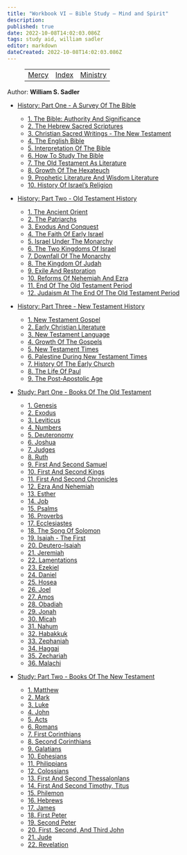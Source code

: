 ```yaml
---
title: "Workbook VI — Bible Study — Mind and Spirit"
description: 
published: true
date: 2022-10-08T14:02:03.086Z
tags: study aid, william sadler
editor: markdown
dateCreated: 2022-10-08T14:02:03.086Z
---
```


<figure class="table chapter-navigator">
	<table>
		<tbody>
		<tr>
			<td><a href="/en/article/William_S_Sadler/Workbook_6_Bible_Study/Mercy">Mercy</a></td>
			<td><a href="/en/article/William_S_Sadler/Workbook_6_Bible_Study/Index">Index</a></td>
			<td><a href="/en/article/William_S_Sadler/Workbook_6_Bible_Study/Ministry">Ministry</a></td>
		</tr>
		</tbody>
	</table>
</figure>

Author: **William S. Sadler**


- [History: Part One - A Survey Of The Bible](https://www.urantia.org/bible-study/history-part-one-survey-bible)
    - [1. The Bible: Authority And Significance](https://www.urantia.org/bible-study/1-bible-authority-and-significance)
    - [2. The Hebrew Sacred Scriptures](https://www.urantia.org/bible-study/2-hebrew-sacred-scriptures)
    - [3. Christian Sacred Writings - The New Testament](https://www.urantia.org/bible-study/3-christian-sacred-writings-new-testament)
    - [4. The English Bible](https://www.urantia.org/bible-study/4-english-bible)
    - [5. Interpretation Of The Bible](https://www.urantia.org/bible-study/5-interpretation-bible)
    - [6. How To Study The Bible](https://www.urantia.org/bible-study/6-how-study-bible)
    - [7. The Old Testament As Literature](https://www.urantia.org/bible-study/7-old-testament-literature)
    - [8. Growth Of The Hexateuch](https://www.urantia.org/bible-study/8-growth-hexateuch)
    - [9. Prophetic Literature And Wisdom Literature](https://www.urantia.org/bible-study/9-prophetic-literature-and-wisdom-literature)
    - [10. History Of Israel’s Religion](https://www.urantia.org/bible-study/10-history-israels-religion)


- [History: Part Two - Old Testament History](https://www.urantia.org/bible-study/history-part-two-old-testament-history)
    - [1. The Ancient Orient](https://www.urantia.org/bible-study/1-ancient-orient)
    - [2. The Patriarchs](https://www.urantia.org/bible-study/2-patriarchs)
    - [3. Exodus And Conquest](https://www.urantia.org/bible-study/3-exodus-and-conquest)
    - [4. The Faith Of Early Israel](https://www.urantia.org/bible-study/4-faith-early-israel)
    - [5. Israel Under The Monarchy](https://www.urantia.org/bible-study/5-israel-under-monarchy)
    - [6. The Two Kingdoms Of Israel](https://www.urantia.org/bible-study/6-two-kingdoms-israel)
    - [7. Downfall Of The Monarchy](https://www.urantia.org/bible-study/7-downfall-monarchy)
    - [8. The Kingdom Of Judah](https://www.urantia.org/bible-study/8-kingdom-judah)
    - [9. Exile And Restoration](https://www.urantia.org/bible-study/9-exile-and-restoration)
    - [10. Reforms Of Nehemiah And Ezra](https://www.urantia.org/bible-study/10-reforms-nehemiah-and-ezra)
    - [11. End Of The Old Testament Period](https://www.urantia.org/bible-study/11-end-old-testament-period)
    - [12. Judaism At The End Of The Old Testament Period](https://www.urantia.org/bible-study/12-judaism-end-old-testament-period)


- [History: Part Three - New Testament History](https://www.urantia.org/bible-study/history-part-three-new-testament-history)
    - [1. New Testament Gospel](https://www.urantia.org/bible-study/1-new-testament-gospel)
    - [2. Early Christian Literature](https://www.urantia.org/bible-study/2-early-christian-literature)
    - [3. New Testament Language](https://www.urantia.org/bible-study/3-new-testament-language)
    - [4. Growth Of The Gospels](https://www.urantia.org/bible-study/4-growth-gospels)
    - [5. New Testament Times](https://www.urantia.org/bible-study/5-new-testament-times)
    - [6. Palestine During New Testament Times](https://www.urantia.org/bible-study/6-palestine-during-new-testament-times)
    - [7. History Of The Early Church](https://www.urantia.org/bible-study/7-history-early-church)
    - [8. The Life Of Paul](https://www.urantia.org/bible-study/8-life-paul)
    - [9. The Post-Apostolic Age](https://www.urantia.org/bible-study/9-post-apostolic-age)


- [Study: Part One - Books Of The Old Testament](https://www.urantia.org/bible-study/study-part-one-books-old-testament)
    - [1. Genesis](https://www.urantia.org/bible-study/1-genesis)
    - [2. Exodus](https://www.urantia.org/bible-study/2-exodus)
    - [3. Leviticus](https://www.urantia.org/bible-study/3-leviticus)
    - [4. Numbers](https://www.urantia.org/bible-study/4-numbers)
    - [5. Deuteronomy](https://www.urantia.org/bible-study/5-deuteronomy)
    - [6. Joshua](https://www.urantia.org/bible-study/6-joshua)
    - [7. Judges](https://www.urantia.org/bible-study/7-judges)
    - [8. Ruth](https://www.urantia.org/bible-study/8-ruth)
    - [9. First And Second Samuel](https://www.urantia.org/bible-study/9-first-and-second-samuel)
    - [10. First And Second Kings](https://www.urantia.org/bible-study/10-first-and-second-kings)
    - [11. First And Second Chronicles](https://www.urantia.org/bible-study/11-first-and-second-chronicles)
    - [12. Ezra And Nehemiah](https://www.urantia.org/bible-study/12-ezra-and-nehemiah)
    - [13. Esther](https://www.urantia.org/bible-study/13-esther)
    - [14. Job](https://www.urantia.org/bible-study/14-job)
    - [15. Psalms](https://www.urantia.org/bible-study/15-psalms)
    - [16. Proverbs](https://www.urantia.org/bible-study/16-proverbs)
    - [17. Ecclesiastes](https://www.urantia.org/bible-study/17-ecclesiastes)
    - [18. The Song Of Solomon](https://www.urantia.org/bible-study/18-song-solomon)
    - [19. Isaiah - The First](https://www.urantia.org/bible-study/19-isaiah-first)
    - [20. Deutero-Isaiah](https://www.urantia.org/bible-study/20-deutero-isaiah)
    - [21. Jeremiah](https://www.urantia.org/bible-study/21-jeremiah)
    - [22. Lamentations](https://www.urantia.org/bible-study/22-lamentations)
    - [23. Ezekiel](https://www.urantia.org/bible-study/23-ezekiel)
    - [24. Daniel](https://www.urantia.org/bible-study/24-daniel)
    - [25. Hosea](https://www.urantia.org/bible-study/25-hosea)
    - [26. Joel](https://www.urantia.org/bible-study/26-joel)
    - [27. Amos](https://www.urantia.org/bible-study/27-amos)
    - [28. Obadiah](https://www.urantia.org/bible-study/28-obadiah)
    - [29. Jonah](https://www.urantia.org/bible-study/29-jonah)
    - [30. Micah](https://www.urantia.org/bible-study/30-micah)
    - [31. Nahum](https://www.urantia.org/bible-study/31-nahum)
    - [32. Habakkuk](https://www.urantia.org/bible-study/32-habakkuk)
    - [33. Zephaniah](https://www.urantia.org/bible-study/33-zephaniah)
    - [34. Haggai](https://www.urantia.org/bible-study/34-haggai)
    - [35. Zechariah](https://www.urantia.org/bible-study/35-zechariah)
    - [36. Malachi](https://www.urantia.org/bible-study/36-malachi)


- [Study: Part Two - Books Of The New Testament](https://www.urantia.org/bible-study/study-part-two-books-new-testament)
    - [1. Matthew](https://www.urantia.org/bible-study/1-matthew)
    - [2. Mark](https://www.urantia.org/bible-study/2-mark)
    - [3. Luke](https://www.urantia.org/bible-study/3-luke)
    - [4. John](https://www.urantia.org/bible-study/4-john)
    - [5. Acts](https://www.urantia.org/bible-study/5-acts)
    - [6. Romans](https://www.urantia.org/bible-study/6-romans)
    - [7. First Corinthians](https://www.urantia.org/bible-study/7-first-corinthians)
    - [8. Second Corinthians](https://www.urantia.org/bible-study/8-second-corinthians)
    - [9. Galatians](https://www.urantia.org/bible-study/9-galatians)
    - [10. Ephesians](https://www.urantia.org/bible-study/10-ephesians)
    - [11. Philippians](https://www.urantia.org/bible-study/11-philippians)
    - [12. Colossians](https://www.urantia.org/bible-study/12-colossians)
    - [13. First And Second Thessalonlans](https://www.urantia.org/bible-study/13-first-and-second-thessalonlans)
    - [14. First And Second Timothy, Titus](https://www.urantia.org/bible-study/14-first-and-second-timothy-titus)
    - [15. Philemon](https://www.urantia.org/bible-study/15-philemon)
    - [16. Hebrews](https://www.urantia.org/bible-study/16-hebrews)
    - [17. James](https://www.urantia.org/bible-study/17-james)
    - [18. First Peter](https://www.urantia.org/bible-study/18-first-peter)
    - [19. Second Peter](https://www.urantia.org/bible-study/19-second-peter)
    - [20. First, Second, And Third John](https://www.urantia.org/bible-study/20-first-second-and-third-john)
    - [21. Jude](https://www.urantia.org/bible-study/21-jude)
    - [22. Revelation](https://www.urantia.org/bible-study/22-revelation)